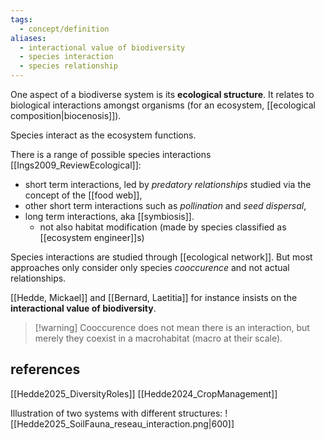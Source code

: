 ```yaml
---
tags:
  - concept/definition
aliases:
  - interactional value of biodiversity
  - species interaction
  - species relationship
---
```

One aspect of a biodiverse system is its **ecological structure**. It relates to biological interactions amongst organisms (for an ecosystem, [[ecological composition|biocenosis]]).

Species interact as the ecosystem functions.

There is a range of possible species interactions [[Ings2009_ReviewEcological]]:
- short term interactions, led by *predatory relationships* studied via the concept of the [[food web]],
- other short term interactions such as *pollination* and *seed dispersal*,
- long term interactions, aka [[symbiosis]].
	- not also habitat modification (made by species classified as [[ecosystem engineer]]s)

Species interactions are studied through [[ecological network]]. But most approaches only consider only species *cooccurence* and not actual relationships.

[[Hedde, Mickael]] and [[Bernard, Laetitia]] for instance insists on the **interactional value of biodiversity**.

>[!warning] Cooccurence does not mean there is an interaction, but merely they coexist in a macrohabitat (macro at their scale).

## references
[[Hedde2025_DiversityRoles]]
[[Hedde2024_CropManagement]]

Illustration of two systems with different structures:
![[Hedde2025_SoilFauna_reseau_interaction.png|600]]
